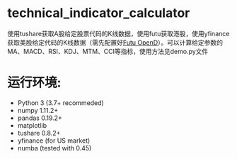 # technical_indicator_calculator

使用tushare获取A股给定股票代码的K线数据，使用futu获取港股，使用yfinance获取美股给定代码的K线数据（需先配置好[Futu OpenD](https://github.com/FutunnOpen/py-futu-api)）。可以计算给定参数的MA、MACD、RSI、KDJ、MTM、CCI等指标，使用方法见demo.py文件

# 运行环境:

* Python 3 (3.7+ recommeded)
* numpy 1.11.2+
* pandas 0.19.2+
* matplotlib
* tushare 0.8.2+
* yfinance (for US market)
* numba (tested with 0.45)
